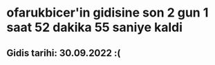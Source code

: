 # ofarukbicer'in gidisine son 2 gun 1 saat 52 dakika 55 saniye kaldi

## Gidis tarihi: 30.09.2022 :(